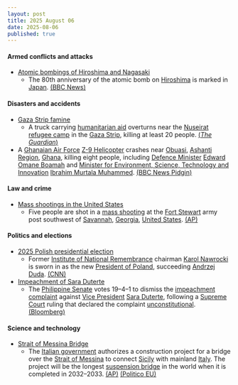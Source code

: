 ```yaml
---
layout: post
title: 2025 August 06
date: 2025-08-06
published: true
---
```



#### Armed conflicts and attacks

* [Atomic bombings of Hiroshima and Nagasaki](https://en.wikipedia.org/wiki/Atomic_bombings_of_Hiroshima_and_Nagasaki "Atomic bombings of Hiroshima and Nagasaki")
  * The 80th anniversary of the atomic bomb on [Hiroshima](https://en.wikipedia.org/wiki/Hiroshima "Hiroshima") is marked in [Japan](https://en.wikipedia.org/wiki/Japan "Japan"). [(BBC News)](https://www.bbc.co.uk/news/articles/cm2v58qrjq0o)

#### Disasters and accidents

* [Gaza Strip famine](https://en.wikipedia.org/wiki/Gaza_Strip_famine "Gaza Strip famine")
  * A truck carrying [humanitarian aid](https://en.wikipedia.org/wiki/Humanitarian_aid "Humanitarian aid") overturns near the [Nuseirat refugee camp](https://en.wikipedia.org/wiki/Nuseirat_refugee_camp "Nuseirat refugee camp") in the [Gaza Strip](https://en.wikipedia.org/wiki/Gaza_Strip "Gaza Strip"), killing at least 20 people. [(*The Guardian*)](https://www.theguardian.com/world/live/2025/aug/06/middle-east-crisis-live-aid-truck-gaza-israel-netanyahu-latest-news-updates)
* A [Ghanaian Air Force](https://en.wikipedia.org/wiki/Ghanaian_Air_Force "Ghanaian Air Force") [Z-9 Helicopter](https://en.wikipedia.org/wiki/Harbin_Z-9 "Harbin Z-9") crashes near [Obuasi](https://en.wikipedia.org/wiki/Obuasi "Obuasi"), [Ashanti Region](https://en.wikipedia.org/wiki/Ashanti_Region "Ashanti Region"), [Ghana](https://en.wikipedia.org/wiki/Ghana "Ghana"), killing eight people, including [Defence Minister](https://en.wikipedia.org/wiki/Minister_for_Defence_%28Ghana%29 "Minister for Defence (Ghana)") [Edward Omane Boamah](https://en.wikipedia.org/wiki/Edward_Omane_Boamah "Edward Omane Boamah") and [Minister for Environment, Science, Technology and Innovation](https://en.wikipedia.org/wiki/Ministry_of_Environment%2C_Science%2C_Technology_and_Innovation "Ministry of Environment, Science, Technology and Innovation") [Ibrahim Murtala Muhammed](https://en.wikipedia.org/wiki/Ibrahim_Murtala_Muhammed "Ibrahim Murtala Muhammed"). [(BBC News Pidgin)](https://www.bbc.com/pidgin/articles/cqle6xr4qzzo.amp)

#### Law and crime

* [Mass shootings in the United States](https://en.wikipedia.org/wiki/Mass_shootings_in_the_United_States "Mass shootings in the United States")
  * Five people are shot in a [mass shooting](https://en.wikipedia.org/wiki/Mass_shooting "Mass shooting") at the [Fort Stewart](https://en.wikipedia.org/wiki/Fort_Stewart "Fort Stewart") army post southwest of [Savannah](https://en.wikipedia.org/wiki/Savannah%2C_Georgia "Savannah, Georgia"), [Georgia](https://en.wikipedia.org/wiki/Georgia_%28U.S._state%29 "Georgia (U.S. state)"), [United States](https://en.wikipedia.org/wiki/United_States "United States"). [(AP)](https://apnews.com/article/georgia-army-post-lockdown-shooter-0b3b2cda384d1f33d107d988e6088d92)

#### Politics and elections

* [2025 Polish presidential election](https://en.wikipedia.org/wiki/2025_Polish_presidential_election "2025 Polish presidential election")
  * Former [Institute of National Remembrance](https://en.wikipedia.org/wiki/Institute_of_National_Remembrance "Institute of National Remembrance") chairman [Karol Nawrocki](https://en.wikipedia.org/wiki/Karol_Nawrocki "Karol Nawrocki") is sworn in as the new [President of Poland](https://en.wikipedia.org/wiki/President_of_Poland "President of Poland"), succeeding [Andrzej Duda](https://en.wikipedia.org/wiki/Andrzej_Duda "Andrzej Duda"). [(CNN)](https://edition.cnn.com/2025/08/06/europe/poland-president-nawrocki-sworn-in-intl)
* [Impeachment of Sara Duterte](https://en.wikipedia.org/wiki/Impeachment_of_Sara_Duterte "Impeachment of Sara Duterte")
  * The [Philippine Senate](https://en.wikipedia.org/wiki/Philippine_Senate "Philippine Senate") votes 19–4–1 to dismiss the [impeachment complaint](https://en.wikipedia.org/wiki/Impeachment_in_the_Philippines "Impeachment in the Philippines") against [Vice President](https://en.wikipedia.org/wiki/Vice_President_of_the_Philippines "Vice President of the Philippines") [Sara Duterte](https://en.wikipedia.org/wiki/Sara_Duterte "Sara Duterte"), following a [Supreme Court](https://en.wikipedia.org/wiki/Supreme_Court_of_the_Philippines "Supreme Court of the Philippines") ruling that declared the complaint [unconstitutional](https://en.wikipedia.org/wiki/Constitution_of_the_Philippines "Constitution of the Philippines"). [(Bloomberg)](https://www.bloomberg.com/news/articles/2025-08-06/majority-of-philippine-senators-shelve-duterte-impeachment-case)

#### Science and technology

* [Strait of Messina Bridge](https://en.wikipedia.org/wiki/Strait_of_Messina_Bridge "Strait of Messina Bridge")
  * The [Italian government](https://en.wikipedia.org/wiki/Government_of_Italy "Government of Italy") authorizes a construction project for a bridge over the [Strait of Messina](https://en.wikipedia.org/wiki/Strait_of_Messina "Strait of Messina") to connect [Sicily](https://en.wikipedia.org/wiki/Sicily "Sicily") with mainland [Italy](https://en.wikipedia.org/wiki/Italy "Italy"). The project will be the longest [suspension bridge](https://en.wikipedia.org/wiki/Suspension_bridge "Suspension bridge") in the world when it is completed in 2032–2033. [(AP)](https://apnews.com/article/italy-messina-bridge-sicily-calabria-meloni-nato-1a19e957e303c46ff51214d54a2dc6d7) [(Politico EU)](https://www.politico.eu/article/italy-gets-final-approval-for-e13-5b-sicily-bridge-project/)
